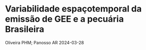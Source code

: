 Variabilidade espaçotemporal da emissão de GEE e a pecuária Brasileira
================
Oliveira PHM; Panosso AR
2024-03-28

<!-- ```{r setup, include=FALSE} -->
<!-- knitr::opts_chunk$set( -->
<!--    echo = TRUE, -->
<!--    error = FALSE, -->
<!--    message = FALSE, -->
<!--    warning = FALSE -->
<!-- ) -->
<!-- ``` -->
<!-- # [Pré-processamento Xco2](https://arpanosso.github.io/pibic-pedro-oliveira/Docs/pre-processamento-xco2.html) -->
<!-- # Análise Para XCO2 -->
<!-- ## Carregando Pacotes -->
<!-- ```{r} -->
<!-- # ### Pacotes necessários -->
<!-- library(tidyverse) -->
<!-- library(ggridges) -->
<!-- library(geobr) -->
<!-- ## Poligonos necessários -->
<!-- br <- geobr::read_country(showProgress = FALSE) -->
<!-- regiao <- geobr::read_region(showProgress = FALSE) -->
<!-- pol_br <- br$geom |> purrr::pluck(1) |> as.matrix() -->
<!-- pol_nordeste <- regiao$geom |> purrr::pluck(2) |> as.matrix() -->
<!-- pol_br <- pol_br[pol_br[,1]<=-34,] -->
<!-- pol_br <- pol_br[!((pol_br[,1]>=-38.8 & pol_br[,1]<=-38.6) & -->
<!--                      (pol_br[,2]>= -19 & pol_br[,2]<= -16)),] -->
<!-- pol_nordeste <- pol_nordeste[pol_nordeste[,1]<=-34,] -->
<!-- pol_nordeste <- pol_nordeste[!((pol_nordeste[,1]>=-38.7 & pol_nordeste[,1]<=-38.6) & pol_nordeste[,2]<= -15),] -->
<!-- pol_br <- pol_br[pol_br[,1]<=-34,] -->
<!-- pol_br <- pol_br[!((pol_br[,1]>=-38.8 & pol_br[,1]<=-38.6) & -->
<!--                      (pol_br[,2]>= -19 & pol_br[,2]<= -16)),] -->
<!-- pol_nordeste <- pol_nordeste[pol_nordeste[,1]<=-34,] -->
<!-- pol_nordeste <- pol_nordeste[!((pol_nordeste[,1]>=-38.7 & pol_nordeste[,1]<=-38.6) & pol_nordeste[,2]<= -15),] -->
<!-- ``` -->
<!-- ## Filtrando a Base -->
<!-- ```{r} -->
<!-- ### Base de dados inicial -->
<!-- data_set <- read_rds("data/nasa-xco2.rds") |> -->
<!--   filter(xco2 > 0) |> -->
<!--   mutate( -->
<!--     path = str_remove(path, "data-raw/nc4/|\\.nc4"), -->
<!--     date = as_date(str_sub(path,12,17)), -->
<!--     year = year(date), -->
<!--     month = month(date), -->
<!--     day = day(date), -->
<!--     .after = "time" -->
<!--   ) -->
<!-- glimpse(data_set) -->
<!-- ``` -->
<!-- ### Plotando os pontos -->
<!-- ```{r} -->
<!-- data_set |> -->
<!--   filter(year == 2019) |> -->
<!--   ggplot(aes(x = longitude, latitude)) + -->
<!--   geom_point() -->
<!-- ``` -->
<!-- ```{r} -->
<!-- ## Função para classificação do ponto -->
<!-- def_pol <- function(x, y, pol){ -->
<!--   as.logical(sp::point.in.polygon(point.x = x, -->
<!--                                   point.y = y, -->
<!--                                   pol.x = pol[,1], -->
<!--                                   pol.y = pol[,2])) -->
<!-- } -->
<!-- # ## Retirando os polígono -->
<!-- estados <- geobr::read_state(showProgress = FALSE) -->
<!-- # estados |>  -->
<!-- #   tibble() |> pull(abbrev_state)  -->
<!-- pol_mt <- estados$geom |> pluck(25)  |> as.matrix() -->
<!-- # pol_ms <- estados$geom |> pluck(24)  |> as.matrix() -->
<!-- # pol_mg <- estados$geom |> pluck(17)  |> as.matrix() -->
<!-- pol_pa <- estados$geom |> pluck(5)  |> as.matrix() -->
<!-- # pol_go <- estados$geom |> pluck(26)  |> as.matrix() -->
<!-- # meus_poligonos <- rbind(pol_mt, pol_ms, pol_mg, pol_pa, pol_go) -->
<!-- ``` -->
<!-- ### Classificando os pontos -->
<!-- ```{r} -->
<!-- data_set_me <- data_set  |> -->
<!--   mutate( -->
<!--     flag_mt = def_pol(longitude, latitude, pol_mt), -->
<!--     flag_pa = def_pol(longitude, latitude, pol_pa) -->
<!--   ) |> -->
<!--   filter(flag_mt | flag_pa) -->
<!-- data_set_me |> -->
<!--   filter(year == 2015) |> -->
<!--   ggplot(aes(x = longitude, latitude)) + -->
<!--   geom_point() -->
<!-- ``` -->
<!-- ```{r} -->
<!-- # ## Avaliando o sinal de XCO2 -->
<!-- # write_rds(data_set_sp,"data/nasa-xco2-sp.rds") -->
<!-- #Carrega a base filtrada -->
<!-- data_set_me <- data_set_me |> -->
<!--   filter( -->
<!--     xco2_quality_flag == 0, -->
<!--     year >= 2015 & year <= 2020) -->
<!-- # Resumo da base -->
<!-- glimpse(data_set_me) -->
<!-- ``` -->
<!-- ```{r} -->
<!-- data_set_me |> -->
<!--   filter(year == 2015) |> -->
<!--   ggplot(aes(x = longitude, latitude)) + -->
<!--   geom_point() -->
<!-- ``` -->
<!-- ```{r} -->
<!-- #Gráficos -->
<!-- # Histogramas -->
<!-- data_set_me %>% -->
<!--   ggplot(aes(x=xco2)) + -->
<!--   geom_histogram(color="black", -->
<!--                  bins = 30) + -->
<!--   facet_wrap(~year, scales = "free") -->
<!-- ``` -->
<!-- ```{r} -->
<!-- data_set_me %>% -->
<!--   mutate( -->
<!--   fct_year = fct_rev(as.factor(year)), -->
<!--   ) %>% -->
<!--   ggplot(aes(y=fct_year)) + -->
<!--   geom_density_ridges(rel_min_height = 0.03, -->
<!--                       aes(x=xco2, fill=fct_year), -->
<!--                       alpha = .6, color = "black" -->
<!--   ) + -->
<!--   scale_fill_viridis_d() + -->
<!--   theme_ridges() + -->
<!--   theme( -->
<!--     legend.position = "none" -->
<!--   ) -->
<!-- ``` -->
<!-- ```{r} -->
<!-- #Estatística Descritiva -->
<!-- data_set_me |> -->
<!--   group_by(year) |> -->
<!--   summarise( -->
<!--     N = length(xco2), -->
<!--     MIN = min(xco2), -->
<!--     MEAN = mean(xco2), -->
<!--     MEDIAN = median(xco2), -->
<!--     MAX = max(xco2), -->
<!--     VARIANCIA  = var(xco2), -->
<!--     STD_DV = sd(xco2), -->
<!--     CV = 100*STD_DV/MEAN, -->
<!--     SKW = agricolae::skewness(xco2), -->
<!--     KRT = agricolae::kurtosis(xco2), -->
<!--   ) |> -->
<!--   writexl::write_xlsx("output/estat-desc-xco2.xlsx") -->
<!-- ``` -->
<!-- ### Análise Geoestatística -->
<!-- ```{r} -->
<!-- # Criar o adensamento de pontos -->
<!-- x<-data_set_me$longitude -->
<!-- y<-data_set_me$latitude -->
<!-- dis <- 0.5 #Distância entre pontos -->
<!-- grid <- expand.grid(X=seq(min(x),max(x),dis), Y=seq(min(y),max(y),dis)) |>  -->
<!--   mutate( -->
<!--     flag_pa = def_pol(X, Y, pol_pa), -->
<!--     flag_mt = def_pol(X, Y, pol_mt), -->
<!--     flag = flag_pa | flag_mt -->
<!--   ) |>  filter(flag) |>  -->
<!--   dplyr::select(-flag, -flag_pa, -flag_mt) -->
<!-- sp::gridded(grid) = ~ X + Y -->
<!-- plot(grid$X,grid$Y,col="red",pch=4) -->
<!-- points(x,y) -->
<!-- ``` -->
<!-- ## Construção do Semivariograma Experimental -->
<!-- ### isolando o banco de dados, pelo ano -->
<!-- ```{r} -->
<!-- my_year = 2015 -->
<!-- data_set_aux  <- data_set_me |> -->
<!--   filter(year == my_year) |> -->
<!--   dplyr::select(longitude, latitude, xco2) -->
<!-- # data_set_aux %>% -->
<!-- #   ggplot(aes(x=longitude,y=latitude,color=xco2)) + -->
<!-- #   geom_point() -->
<!-- ``` -->
<!-- ### Criando o objeto dos tipo `SpatialPointsDataFrame`. -->
<!-- ```{r} -->
<!-- # Alteração no df -->
<!-- sp::coordinates(data_set_aux) = ~ longitude + latitude -->
<!-- # Fórmule é a variável que modelar, e o 1 da fórmula indica que ela -->
<!-- # não sofre transformaçoes -->
<!-- form <- xco2 ~ 1 -->
<!-- ``` -->
<!-- ### Criando o Semivariograma Experimental. -->
<!-- ```{r} -->
<!-- # Criar um semivariograma -->
<!-- vari_exp <- gstat::variogram(form, data = data_set_aux, -->
<!--                       cressie = FALSE, -->
<!--                       cutoff = 3, # distância máxima do semivariograma -->
<!--                       width = .1) # distancia entre pontos -->
<!-- vari_exp  %>% -->
<!--   ggplot(aes(x=dist, y=gamma)) + -->
<!--   geom_point() + -->
<!--   labs(x="lag (º)", -->
<!--        y=expression(paste(gamma,"(h)"))) -->
<!-- ``` -->
<!-- ```{r} -->
<!-- patamar=1.45 -->
<!-- alcance=.5 -->
<!-- epepita=1 -->
<!-- modelo_1 <- gstat::fit.variogram(vari_exp,gstat::vgm(patamar,"Sph",alcance,epepita)) -->
<!-- modelo_2 <- gstat::fit.variogram(vari_exp,gstat::vgm(patamar,"Exp",alcance,epepita)) -->
<!-- modelo_3 <- gstat::fit.variogram(vari_exp,gstat::vgm(patamar,"Gau",alcance,epepita)) -->
<!-- sqr.f1<-round(attr(modelo_1, "SSErr"),4); c01<-round(modelo_1$psill[[1]],4); c0_c11<-round(sum(modelo_1$psill),4);a1<-round(modelo_1$range[[2]],2) -->
<!-- sqr.f2<-round(attr(modelo_2, "SSErr"),4); c02<-round(modelo_2$psill[[1]],4); c0_c12<-round(sum(modelo_2$psill),4);a2<-round(3*modelo_2$range[[2]],2) -->
<!-- sqr.f3<-round(attr(modelo_3, "SSErr"),4); c03<-round(modelo_3$psill[[1]],4); c0_c13<-round(sum(modelo_3$psill),4);a3<-round(modelo_3$range[[2]]*(3^.5),2) -->
<!-- df_aux <- vari_exp %>% -->
<!--   mutate( -->
<!--     gamma_m1 = ifelse(dist <= a1, c01 + (c0_c11-c01)*(3/2*(dist/a1)-1/2*(dist/a1)^3),c0_c11), -->
<!--     gamma_m2 = c02 + (c0_c12-c02)*(1-exp(-3*(dist/a2))), -->
<!--     gamma_m3 = c03 + (c0_c13-c03)*(1-exp(-3*(dist/a3)^2)), -->
<!--     residuo_total = (gamma-mean(gamma))^2, -->
<!--     residuo_mod_1 = (gamma - gamma_m1)^2, -->
<!--     residuo_mod_2 = (gamma - gamma_m2)^2, -->
<!--     residuo_mod_3 = (gamma - gamma_m3)^2 -->
<!--   ) %>% -->
<!--   summarise( -->
<!--     r2_1=(sum(residuo_total) - sum(residuo_mod_1))/sum(residuo_total), -->
<!--     r2_2=(sum(residuo_total) - sum(residuo_mod_2))/sum(residuo_total), -->
<!--     r2_3=(sum(residuo_total) - sum(residuo_mod_3))/sum(residuo_total), -->
<!--   ) -->
<!-- r21<-as.vector(round(df_aux[1],4)) -->
<!-- r22<-as.vector(round(df_aux[2],4)) -->
<!-- r23<-as.vector(round(df_aux[3],4)) -->
<!-- plot(vari_exp, -->
<!--      model=modelo_1, -->
<!--      col=1,pl=F, -->
<!--      pch=16, -->
<!--      cex=1.2,cex.main=7, -->
<!--      ylab=list("Semivariância",cex=1.3), -->
<!--      xlab=list("Distância de Separação h (m)",cex=1.3), -->
<!--      main =paste("Esf(C0= ",c01,"; C0+C1= ", -->
<!--                  c0_c11, "; a= ", a1,"; r2 = ", -->
<!--                  r21,")",sep="")) -->
<!-- plot(vari_exp,model=modelo_2, col=1,pl=F,pch=16,cex=1.2,cex.main=7,ylab=list("Semivariância",cex=1.3),xlab=list("Distância de Separação h (m)",cex=1.3),main =paste("Exp(C0= ",c02,"; C0+C1= ", c0_c12, "; a= ", a2,"; r2 = ", r22,")",sep="")) -->
<!-- plot(vari_exp,model=modelo_3, col=1,pl=F,pch=16,cex=1.2,cex.main=7,ylab=list("Semivariância",cex=1.3),xlab=list("Distância de Separação h (m)",cex=1.3),main =paste("Gau(C0= ",c03,"; C0+C1= ", c0_c13, "; a= ", a3,"; r2 = ", r23,")",sep="")) -->
<!-- ``` -->
<!-- ## Validação Cruzada -->
<!-- ```{r} -->
<!-- conjunto_validacao <- data_set_aux %>% -->
<!--   as_tibble() %>% -->
<!--   sample_n(100) -->
<!-- sp::coordinates(conjunto_validacao) = ~longitude + latitude -->
<!-- modelos<-list(modelo_1,modelo_2,modelo_3) -->
<!-- for(j in 1:3){ -->
<!--   est<-0 -->
<!--   # vari<-as.character(form)[2] -->
<!--   for(i in 1:nrow(conjunto_validacao)){ -->
<!--     valid <- gstat::krige(formula=form, conjunto_validacao[-i,], conjunto_validacao, model=modelos[[j]]) -->
<!--     est[i]<-valid$var1.pred[i] -->
<!--   } -->
<!--   obs<-as.data.frame(conjunto_validacao)[,3] -->
<!--   RMSE<-round((sum((obs-est)^2)/length(obs))^.5,3) -->
<!--   mod<-lm(obs~est) -->
<!--   b<-round(mod$coefficients[2],3) -->
<!--   se<-round(summary(mod)$coefficients[4],3) -->
<!--   r2<-round(summary(mod)$r.squared,3) -->
<!--   a<-round(mod$coefficients[1],3) -->
<!--   plot(est,obs,xlab="Estimado", ylab="Observado",pch=j,col="blue", -->
<!--        main=paste("Modelo = ",modelos[[j]][2,1],"; Coef. Reg. = ", b, " (SE = ",se, ", r2 = ", r2,")\ny intersept = ",a,"RMSE = ",RMSE )) -->
<!--   abline(lm(obs~est)); -->
<!--   abline(0,1,lty=3) -->
<!-- } -->
<!-- ``` -->
<!-- ## Krigagem Ordinária - interpolação em locais não amostrados -->
<!-- ### Selecionado o melhor modelo Modelar o semivariograma -->
<!-- ```{r} -->
<!-- modelo <- modelo_2 ## sempre modificar -->
<!-- ko_variavel <- gstat::krige(formula=form, data_set_aux, grid, model=modelo, -->
<!--                      block=c(0,0), -->
<!--                      nsim=0, -->
<!--                      na.action=na.pass, -->
<!--                      debug.level=-1 -->
<!-- ) -->
<!-- ``` -->
<!-- ```{r} -->
<!-- mapa <- as.tibble(ko_variavel) %>% -->
<!--   ggplot(aes(x=X, y=Y)) + -->
<!--   geom_tile(aes(fill = var1.pred)) + -->
<!--   # scale_fill_gradient(low = "yellow", high = "blue") + -->
<!--   scale_fill_viridis_c() + -->
<!--   coord_equal() + -->
<!--   labs(x="Longitude", -->
<!--        y="Latitude") #+ -->
<!--   # geom_point(data = data_set_sp |> -->
<!--   #              filter(season_year == "dry_2015"),aes(x=longitude,y=latitude)) -->
<!-- mapa -->
<!-- df <- ko_variavel %>% -->
<!--   as.tibble() %>% -->
<!--   mutate(var1.var = sqrt(var1.var)) %>% -->
<!--   rename( -->
<!--     !!my_season := var1.pred, -->
<!--     !!paste0(my_season,"_sd") := var1.var, -->
<!--   ) -->
<!-- # write_rds(df,paste0("out/",variavel,"-",ano_analise,".rds")) -->
<!-- ``` -->
<!-- ## CARREGANDO OS PACOTES -->
<!-- ```{r} -->
<!-- library(tidyverse) -->
<!-- library(gstat) -->
<!-- library(skimr) -->
<!-- library(ggsci) -->
<!-- library(geobr) -->
<!-- source("R/my-function.R") -->
<!-- ``` -->
<!-- ## IMPORTANDO A BASE DE DADOS -->
<!-- ```{r} -->
<!-- brazil_ids <- read_rds("data/df_nome.rds") -->
<!-- nomes_uf <- c(brazil_ids$nome_uf %>% unique(),"Brazil") -->
<!-- dados2 <- read_rds('data/emissions_sources.rds') -->
<!-- ``` -->
<!-- ## CARACTERIZANDO MUNICÍPIO -->
<!-- ```{r} -->
<!-- city <- geobr::read_municipality( -->
<!--   showProgress = FALSE) -->
<!-- cities <- city -->
<!-- ``` -->
<!-- ## CRIANDO TEMA GRAFICO -->
<!-- ```{r} -->
<!-- my_theme <- theme( -->
<!--        # axis.text.x = element_text(size = rel(1.25)), -->
<!--         axis.title.x = element_text(size = rel(1.4)), -->
<!--        # axis.text.y = element_text(size = rel(1.3)), -->
<!--         axis.title.y = element_text(size = rel(1.4)), -->
<!--         legend.text = element_text(size = rel(0.9)), -->
<!--        # legend.title = element_text(size = rel(1.7)), -->
<!--        title = element_text(face = 'bold'), -->
<!--        legend.position = "top", -->
<!--        legend.background = element_rect(fill = "#fffff0", color = "black")) -->
<!-- my_theme_add <- function(.my_theme){ -->
<!--  theme( -->
<!--        # axis.text.x = element_text(size = rel(1.25)), -->
<!--         axis.title.x = element_text(size = rel(1.4)), -->
<!--        # axis.text.y = element_text(size = rel(1.3)), -->
<!--         axis.title.y = element_text(size = rel(1.4)), -->
<!--         legend.text = element_text(size = rel(0.9)), -->
<!--        # legend.title = element_text(size = rel(1.7)), -->
<!--        title = element_text(face = 'bold'), -->
<!--        legend.position = "top", -->
<!--        legend.background = element_rect(fill = "transparent", color = "black")) -->
<!-- } -->
<!-- ``` -->
<!-- ## MAPEAR -->
<!-- ### CONTRUINDO MAPA COM CLASSES -->
<!-- ```{r} -->
<!-- #my_state <- "MS" ### <- -->
<!-- estados <- c("PA", "MS", "MG", "MT", "SP","GO","PR","SC","RS") -->
<!-- my_plot_map <- function(.estados){ -->
<!--   city %>% -->
<!--   select(abbrev_state) %>% -->
<!--   filter( -->
<!--     abbrev_state == .estados) %>% -->
<!--   ggplot() + -->
<!--   geom_sf(fill="white", color="black", -->
<!--           size=.15, show.legend = F) + -->
<!--   geom_point(data = dados2 %>% -->
<!--                filter(year == 2022, #>2014 & year <2023 -->
<!--                       sigla_uf == .estados, -->
<!--                       str_detect(activity_units, 'animal'), -->
<!--                       gas == 'co2e_100yr') %>% -->
<!--                mutate( -->
<!--                  classe_emissao = case_when( -->
<!--                    emissions_quantity <0.1e6 ~ '< 0.1 Mton', -->
<!--                    emissions_quantity <0.4e6 ~ '< 0.4 Mton', -->
<!--                    emissions_quantity <1e6 ~ '< 1 Mton', -->
<!--                    emissions_quantity >=1e6 ~ '>= 1 Mton' -->
<!--                  ) -->
<!--                ), -->
<!--              size = 1.5, -->
<!--              aes(lon,lat, col = classe_emissao)) + -->
<!--     theme_bw() + -->
<!--   theme( -->
<!--     axis.text.x = element_text(size = rel(1), color = "#222222"), -->
<!--     axis.title.x = element_text(size = rel(1.3), color = "#222222"), -->
<!--     axis.text.y = element_text(size = rel(1), color = "#222222"), -->
<!--     axis.title.y = element_text(size = rel(1.3), color = "#222222"), -->
<!--     legend.text = element_text(size = rel(1.3), color = "#222222"), -->
<!--     legend.title = element_text(size = rel(1.5)), -->
<!--     ) + -->
<!--    labs(col = 'CO'[2]~'eq emission', -->
<!--         x = 'Longitude', -->
<!--         y = 'Latitude' -->
<!--      #title = paste0("CO2e emission for", my_state), -->
<!--         # caption = 'Data Source: Climate TRACE', -->
<!--      ) -->
<!-- } -->
<!-- map(estados,my_plot_map) -->
<!-- # ggsave('GO.png', dpi = 3000, width = 9, height = 5.5) -->
<!-- ``` -->
<!-- ```{r} -->
<!-- # estado <- "MG" ### <- -->
<!-- # estados <- c("MS", "PA", "GO", "MT", "MG") -->
<!-- # -->
<!-- # my_plot_map_join <- function(.estados){ -->
<!-- #   left_join(city %>% filter(abbrev_state == .estados), -->
<!-- #           dados2 %>% -->
<!-- #             filter(year == 2022, #>2014 & year <2023 -->
<!-- #                    sigla_uf == .estados, -->
<!-- #                    !source_name %in% nomes_uf, -->
<!-- #                    str_detect(activity_units, 'animal'),            #filtering the four subsectors for cattle -->
<!-- #                    gas == 'co2e_100yr') %>% -->
<!-- #             group_by(city_ref, sigla_uf)  %>% -->
<!-- #             summarise(emissions_quantity = -->
<!-- #                         sum(emissions_quantity, na.rm = TRUE)) %>% -->
<!-- #             rename(name_muni = city_ref) , -->
<!-- #           by="name_muni") %>% -->
<!-- #   mutate(emissions_quantity = replace_na(emissions_quantity,0)) %>% -->
<!-- #   mutate( -->
<!-- #     classe_emissao = case_when( -->
<!-- #       emissions_quantity <0.1e6 ~ '< 0.1 Mton', -->
<!-- #       emissions_quantity <0.4e6 ~ '< 0.4 Mton', -->
<!-- #       emissions_quantity <0.7e6 ~ '< 0.7 Mton', -->
<!-- #       emissions_quantity >=1 ~ '>= 1 Mton' -->
<!-- #     ) -->
<!-- #   ) %>% -->
<!-- #     ggplot() + -->
<!-- #     geom_sf(aes(fill=classe_emissao), color="black", -->
<!-- #             size=.15, show.legend = TRUE)  + -->
<!-- #     theme_bw() + -->
<!-- #   theme( -->
<!-- #     axis.text.x = element_text(size = rel(1), color = "#222222"), -->
<!-- #     axis.title.x = element_text(size = rel(1.3), color = "#222222"), -->
<!-- #     axis.text.y = element_text(size = rel(1), color = "#222222"), -->
<!-- #     axis.title.y = element_text(size = rel(1.3), color = "#222222"), -->
<!-- #     legend.text = element_text(size = rel(1.3), color = "#222222"), -->
<!-- #     legend.title = element_text(size = rel(1.5)), -->
<!-- #     ) + -->
<!-- #    labs(fill = 'CO'[2]'e emission', -->
<!-- #         x = 'Longitude', -->
<!-- #         y = 'Latitude' -->
<!-- #      #title = paste0("CO2e emission for", my_state), -->
<!-- #         # caption = 'Data Source: Climate TRACE', -->
<!-- #      ) + -->
<!-- #     scale_fill_viridis_d() -->
<!-- # } -->
<!-- # map(estados,my_plot_map_join) -->
<!-- # ggsave('MGg_col.png', dpi = 2000, width = 9, height = 5.5) -->
<!-- #Gerando os mapas em uma única figura -->
<!--  # mapas_contorno1 <- read_state(code_state="MS") -->
<!--  # mapas_contorno2 <- read_state(code_state="MT") -->
<!--  # mapas_contorno3 <- read_state(code_state="MG") -->
<!--  # mapas_contorno4 <- read_state(code_state="PA") -->
<!--  # mapas_contorno5 <- read_state(code_state="GO") -->
<!-- states <- geobr::read_state(showProgress = FALSE) -->
<!-- mapa_contorno <- states %>%  -->
<!--   filter(abbrev_state %in% estados) -->
<!-- ``` -->
<!-- ```{r} -->
<!-- left_join(city %>% filter(abbrev_state %in% estados), -->
<!--            dados2 %>% -->
<!--              filter(year == 2022,                 #%in% 2015:2022 -->
<!--                     sigla_uf %in% estados, -->
<!--                     !source_name %in% nomes_uf, -->
<!--                     str_detect(activity_units, 'animal'),            #filtering the four subsectors for cattle -->
<!--                     gas == 'co2e_100yr') %>% -->
<!--              group_by(city_ref, sigla_uf)  %>% -->
<!--              summarise(emissions_quantity = -->
<!--                          sum(emissions_quantity, na.rm = TRUE)) %>% -->
<!--              rename(name_muni = city_ref), -->
<!--            by="name_muni") %>% -->
<!--    mutate(emissions_quantity = replace_na(emissions_quantity, 0)) %>% -->
<!--    mutate( -->
<!--      classe_emissao = case_when( -->
<!--        emissions_quantity <.1e6 ~ ' <  0,1 Mton', -->
<!--        emissions_quantity <.5e6 ~ ' <  0,5 Mton', -->
<!--        emissions_quantity < 1e6 ~ ' <  1,0 Mton', -->
<!--        emissions_quantity >=1e6 ~ '>= 1,0 Mton' -->
<!--      ) -->
<!--    ) %>% -->
<!--      ggplot() + -->
<!--      geom_sf(aes(fill=classe_emissao), color="black", -->
<!--              size=.05, show.legend = TRUE)  + -->
<!--    geom_sf(data=mapa_contorno, fill="transparent", color="red", size=3, show.legend = FALSE) + -->
<!--    # geom_sf(data=mapas_contorno2, fill="transparent", color="red", size=3, show.legend = FALSE) + -->
<!--    # geom_sf(data=mapas_contorno3, fill="transparent", color="red", size=3, show.legend = FALSE) + -->
<!--    # geom_sf(data=mapas_contorno4, fill="transparent", color="red", size=3, show.legend = FALSE) + -->
<!--    # geom_sf(data=mapas_contorno5, fill="transparent", color="red", size=3, show.legend = FALSE) + -->
<!--      theme_bw() + -->
<!--    theme( -->
<!--      axis.text.x = element_text(size = rel(.9), color = "black"), -->
<!--      axis.title.x = element_text(size = rel(1.1), color = "black"), -->
<!--      axis.text.y = element_text(size = rel(.9), color = "black"), -->
<!--      axis.title.y = element_text(size = rel(1.1), color = "black"), -->
<!--      legend.text = element_text(size = rel(1), color = "black"), -->
<!--      legend.title = element_text(face = 'bold', size = rel(1.2)), -->
<!--      legend.position = c(1.29, .5) -->
<!--      ) + -->
<!--    labs(fill = 'Classe de emissão', -->
<!--          x = 'Longitude', -->
<!--          y = 'Latitude') + -->
<!--      scale_fill_viridis_d() -->
<!--  # ggsave('Maps_states_red.png') -->
<!--  ggsave('img/mapa_nova_classe.png') -->
<!-- ``` -->
<!-- ### Verificando maiores cidades emissoras -->
<!-- ```{r} -->
<!-- # Only for analysis -->
<!-- dados2 |> -->
<!--   #glimpse() |> -->
<!--   #select(sigla_uf, emissions_quantity, city_ref, gas, activity_units, sector_name, sub_sector) |> -->
<!--   filter(sigla_uf == "PA", -->
<!--          gas == 'co2e_100yr', -->
<!--          year == 2015, -->
<!--          sector_name == 'agriculture', -->
<!--          !source_name %in% nomes_uf, -->
<!--          # !sub_sector %in% c("forest-land-clearing", -->
<!--          #                    "forest-land-degradation", -->
<!--          #                    "shrubgrass-fires", -->
<!--          #                    "forest-land-fires", -->
<!--          #                    "wetland-fires", -->
<!--          #                    "removals"), -->
<!--          # str_detect(activity_units, 'animal'), -->
<!--          # sub_sector == 'enteric-fermentation-cattle-pasture', -->
<!--                          # 'manure-left-on-pasture-cattle'), -->
<!--          city_ref == 'São Félix Do Xingu'                       #change the municipality here -->
<!--           ) #|> -->
<!--   # group_by(sub_sector, sector_name) |> -->
<!--   # summarise( -->
<!--   #    emission = sum(emissions_quantity, na.rm = T) -->
<!--   #  ) -->
<!-- ``` -->
<!-- ## VISUALIZANDO MAIORES EMISSORES PARA O SETOR DE AGRICULTURA OU P/ ANIMAL -->
<!-- ```{r} -->
<!-- dados2 %>% -->
<!--   filter( -->
<!--     year == 2022,                   #%in% 2015:2022 -->
<!--     sigla_uf %in% estados, # <----- -->
<!--     str_detect(activity_units, 'animal'), -->
<!--     # sector_name == 'agriculture', -->
<!--     !source_name %in% nomes_uf, -->
<!--     gas == 'co2e_100yr' -->
<!--     ) %>% -->
<!--   group_by(city_ref, sigla_uf, sub_sector) %>% -->
<!--   summarise( -->
<!--     emission = sum(emissions_quantity, na.rm = T) -->
<!--   ) %>% -->
<!--   group_by(city_ref,sigla_uf) %>% -->
<!--   mutate( -->
<!--     emission_total = sum(emission, na.rm = T) -->
<!--   ) %>% -->
<!--   ungroup() %>% -->
<!--   group_by(sigla_uf) %>% -->
<!--   mutate( -->
<!--     city_ref = city_ref %>% fct_reorder(emission_total) %>% -->
<!--       fct_lump(n = 3, w = emission_total)) %>% -->
<!--   filter(city_ref != "Other") %>% -->
<!--   mutate( -->
<!--       sub_sector = case_when( -->
<!--         sub_sector == "enteric-fermentation-cattle-feedlot" ~ "FEGC", -->
<!--         sub_sector == "enteric-fermentation-cattle-pasture" ~ "FEGP", -->
<!--         sub_sector == "manure-left-on-pasture-cattle"  ~ "EP", -->
<!--         sub_sector == "manure-management-cattle-feedlot" ~ "GEC", -->
<!--         sub_sector == 'cropland-fires' ~ 'CF', -->
<!--         sub_sector == 'synthetic-fertilizer-application' ~ 'SF application' -->
<!--       )) |> -->
<!--   ggplot(aes(emission/1e6, #passar de ton para Mton -->
<!--              city_ref, -->
<!--              fill = sub_sector)) + -->
<!--   geom_col(col="black", lwd = 0.1) + -->
<!--   xlab(bquote(Emissião~CO[2]~e~(Mton))) + -->
<!--   labs(#x = 'Emission (Mton)', -->
<!--        y = 'Cidade', -->
<!--        fill = 'Subsetor') + -->
<!--   theme_bw() + -->
<!--   theme( -->
<!--     axis.text.x = element_text(size = rel(1)), -->
<!--     # axis.title.x = element_text(size = rel(2)), -->
<!--     axis.text.y = element_text(size = rel(1.3)), -->
<!--     # axis.title.y = element_text(size = rel(2)), -->
<!--     legend.text = element_text(size = rel(1)), -->
<!--     #legend.title = element_text(size = rel(1.7)), -->
<!--     title = element_text(face = 'bold'), -->
<!--     legend.position = 'top', -->
<!--     legend.background = element_rect(fill = "transparent", color = "black")) + -->
<!--       scale_fill_viridis_d(option ='plasma') + -->
<!--   facet_wrap(~sigla_uf,scales = "free",ncol = 2) + -->
<!--   annotate("text", -->
<!--            x=2, -->
<!--            y=1, -->
<!--            label = ".", -->
<!--            size=0.1) -->
<!-- ggsave('img/top3cidades_emissão_states.png') -->
<!-- ``` -->
<!-- ```{r} -->
<!-- # Only for exemplification in the report -->
<!-- estado <- 'MG' -->
<!-- my_plot_col_states <- function(.estados){ -->
<!--   dados2 %>% -->
<!--   filter( -->
<!--     year == 2022, -->
<!--     sigla_uf == .estados, -->
<!--     !source_name %in% nomes_uf, -->
<!--     #str_detect(activity_units, 'animal'), -->
<!--     sector_name == 'agriculture', -->
<!--     gas == 'co2e_100yr' -->
<!--     ) %>% -->
<!--   group_by(city_ref, sub_sector) %>% -->
<!--   summarise( -->
<!--     emission = sum(emissions_quantity, na.rm = T) -->
<!--   ) %>% -->
<!--   group_by(city_ref) %>% -->
<!--   mutate( -->
<!--     emission_total = sum(emission, na.rm = T) -->
<!--   ) %>% -->
<!--   ungroup() %>% -->
<!--   mutate( -->
<!--     city_ref = city_ref %>% fct_reorder(emission_total) %>% -->
<!--       fct_lump(n = 5, w = emission_total)) %>% -->
<!--   filter(city_ref != "Other") %>% -->
<!--     mutate( -->
<!--       sub_sector = case_when( -->
<!--         sub_sector == "cropland-fires"  ~ "Cropland fires", -->
<!--         sub_sector == "enteric-fermentation-cattle-feedlot" ~ "EFC feedlot", -->
<!--         sub_sector == "enteric-fermentation-cattle-pasture" ~ "EFC pasture", -->
<!--         sub_sector == "manure-left-on-pasture-cattle"  ~ "ML pasture cattle", -->
<!--         sub_sector == "manure-management-cattle-feedlot" ~ "MMC feedlot", -->
<!--         sub_sector == "rice-cultivation" ~ "rice cultivation", -->
<!--         sub_sector == "synthetic-fertilizer-application" ~ "SF application", -->
<!--       ) -->
<!--     ) %>% -->
<!--   ggplot(aes(emission/1e6, -->
<!--              city_ref, -->
<!--              fill = sub_sector)) + -->
<!--   geom_col(col="black", lwd = 0.1) + -->
<!--     xlab(bquote(Emission~CO[2]~e~(Mton))) + -->
<!--   labs(#x = 'Emission (Mton)', -->
<!--        y = 'City', -->
<!--        fill = '') + -->
<!--   theme_bw() + -->
<!--   map(my_theme,my_theme_add) + -->
<!--   theme(legend.position = "top", ##retirar legenda = '' -->
<!--     legend.background = element_rect(fill = "transparent")) + ##? -->
<!--   scale_fill_viridis_d(option = "plasma") + -->
<!--   annotate("text", -->
<!--            x=2, -->
<!--            y=1, -->
<!--            label = ".", -->
<!--            size=0.1) -->
<!--   } -->
<!--   # geom_text(stat = 'identity', -->
<!--   #           position = 'identity', -->
<!--   #           size = 4, -->
<!--   #           angle = 90, -->
<!--   #           vjust = 2, -->
<!--   #           data = NULL, -->
<!--   #           label = 'emission') -->
<!-- map(estados,my_plot_col_states) -->
<!-- # ggsave('MG_legenda_setor_agr.png', dpi = 3000) -->
<!-- ``` -->
<!-- ## SUBSETORES -->
<!-- ### CARACTERIZANDO SUBSETORES PARA EMISSÕES DE GADO E RANKEANDO AS 5 CIDADES COM SUBSETORES DE MAIOR EMISSÃO DENTRE OS 5 ESTADOS -->
<!-- ```{r} -->
<!-- # my_plot_subsector_states <- function(.estados){ -->
<!--   dados2 %>% -->
<!--   filter( -->
<!--          year == 2022, -->
<!--          str_detect(activity_units, 'animal'), -->
<!--          gas == 'co2e_100yr', -->
<!--          !source_name %in% nomes_uf, -->
<!--          sigla_uf %in% estados) |> -->
<!--   group_by(city_ref, original_inventory_sector, sigla_uf) %>% -->
<!--   summarise( -->
<!--     emission = sum(emissions_quantity, na.rm = T) -->
<!--   ) %>% -->
<!--   # ungroup() |> -->
<!--   group_by(city_ref,sigla_uf) %>% -->
<!--   mutate( -->
<!--     emission_total = sum(emission, na.rm = T) -->
<!--   ) %>% -->
<!--   ungroup() %>% -->
<!--   mutate( -->
<!--     city_ref = city_ref %>% fct_reorder(emission_total) %>% -->
<!--       fct_lump(n = 10, w = emission_total)) %>% -->
<!--   mutate( -->
<!--        original_inventory_sector = original_inventory_sector %>% -->
<!--          as_factor() %>% -->
<!--          fct_relevel("manure-left-on-pasture-cattle", -->
<!--           "enteric-fermentation-cattle-feedlot", -->
<!--           "manure-management-cattle-feedlot", -->
<!--           "enteric-fermentation-cattle-pasture") -->
<!--     ) %>% -->
<!--   filter(city_ref != "Other") %>% -->
<!--   mutate( -->
<!--       original_inventory_sector = case_when( -->
<!--         original_inventory_sector == "enteric-fermentation-cattle-feedlot" ~ "FEGC", -->
<!--         original_inventory_sector == "enteric-fermentation-cattle-pasture" ~ "FEGP", -->
<!--         original_inventory_sector == "manure-left-on-pasture-cattle"  ~ "EP", -->
<!--         original_inventory_sector == "manure-management-cattle-feedlot" ~ "GEC", -->
<!--       )) |> -->
<!--   ggplot(aes(emission/1e6, #passar para Mega Ton -->
<!--              city_ref, -->
<!--              fill = original_inventory_sector)) + -->
<!--   geom_col(col="black") + -->
<!--   labs(x = 'Emissão (Mton)', -->
<!--        y = 'City', -->
<!--        fill = 'Subsetor') + -->
<!--   theme_bw() + -->
<!--   # map(my_theme,my_theme_add) + -->
<!--   theme(legend.position = "top") + -->
<!--   scale_fill_viridis_d(option = "plasma") + -->
<!--     # facet_wrap(~city_ref,,ncol = 2) + -->
<!--   annotate("text", -->
<!--            x=5, -->
<!--            y=1, -->
<!--            label = ".", -->
<!--            size=0.1) -->
<!-- # } -->
<!-- # map(estados,my_plot_subsector_states) -->
<!-- # ggsave('top10.png', dpi = 2000) -->
<!-- ``` -->
<!-- ```{r} -->
<!-- # dados2 %>% -->
<!-- #   filter( -->
<!-- #     year == 2022, -->
<!-- #     sigla_uf %in% estados, -->
<!-- #     !source_name %in% nomes_uf, -->
<!-- #     gas == 'co2e_100yr', -->
<!-- #     # sector_name == 'agriculture' -->
<!-- #     str_detect(activity_units, 'animal') -->
<!-- #     ) %>% -->
<!-- #   select(original_inventory_sector, emissions_quantity, city_ref) %>% -->
<!-- #   group_by(city_ref, original_inventory_sector) %>% -->
<!-- #   summarise( -->
<!-- #     emission = sum(emissions_quantity, na.rm = T) -->
<!-- #   ) %>% -->
<!-- #   arrange( - emission) %>% -->
<!-- #   group_by(city_ref) %>% -->
<!-- #   mutate( -->
<!-- #     emission_total = sum(emission, na.rm = T) -->
<!-- #   ) %>% -->
<!-- #   ungroup() %>% -->
<!-- #   mutate( -->
<!-- #     city_ref = city_ref %>% fct_reorder(emission_total) %>% -->
<!-- #       fct_lump(n = 5, w = emission_total)) %>% -->
<!-- #   filter(city_ref != "Other") %>% -->
<!-- #   ggplot(aes(emission/1e6, -->
<!-- #              city_ref, -->
<!-- #              fill = original_inventory_sector)) + -->
<!-- #   geom_col(col="black") + -->
<!-- #   labs(x = 'Emission (Mton)', -->
<!-- #        y = 'City', -->
<!-- #        fill = 'Subsector') + -->
<!-- #   theme_bw() + -->
<!-- #   map(my_theme,my_theme_add) + -->
<!-- #   theme(legend.position = 'top') + -->
<!-- #   scale_fill_viridis_d(option = 'plasma') -->
<!-- ``` -->
<!-- ## AGRUPAR POR ESTADO, EMISSÃO E SETOR -->
<!-- ```{r} -->
<!-- dados2 %>% -->
<!--   filter( -->
<!--     year == 2022, -->
<!--     sigla_uf %in% estados, -->
<!--     !source_name %in% nomes_uf, -->
<!--     gas == 'co2e_100yr', -->
<!--     str_detect(activity_units, 'animal')) |> -->
<!--   mutate( -->
<!--       original_inventory_sector = case_when( -->
<!--         original_inventory_sector == "enteric-fermentation-cattle-feedlot" ~ "FEGC", -->
<!--         original_inventory_sector == "enteric-fermentation-cattle-pasture" ~ "FEGP", -->
<!--         original_inventory_sector == "manure-left-on-pasture-cattle"  ~ "EP", -->
<!--         original_inventory_sector == "manure-management-cattle-feedlot" ~ "GEC" -->
<!--       )) |> -->
<!--   select(original_inventory_sector, emissions_quantity, sigla_uf) %>% -->
<!--   group_by(sigla_uf, original_inventory_sector) %>% -->
<!--   arrange( desc(emissions_quantity)) %>% -->
<!--   summarise( -->
<!--     emission = sum(emissions_quantity, na.rm = T) -->
<!--   ) %>% -->
<!--   mutate(emission_total = sum(emission)) %>% -->
<!--   arrange( - emission) %>% -->
<!--   ungroup() %>% -->
<!--   mutate( -->
<!--     sigla_uf = sigla_uf %>% -->
<!--   fct_reorder(emission_total)) %>% -->
<!--   ggplot(aes(emission/1e6, -->
<!--              sigla_uf, -->
<!--              fill = original_inventory_sector)) + -->
<!--   geom_col(color ="black", lwd = 0.1) + -->
<!--   xlab(bquote(Emissão~de~CO[2]~e~(Mton))) + -->
<!--   labs(#x = 'Emissão de CO2 (Mton)', -->
<!--        y = 'Estado', -->
<!--        fill = 'Subsetor') + -->
<!--   theme_bw() + -->
<!--   map(my_theme,my_theme_add) + -->
<!--   map(my_theme,my_theme_add) + -->
<!--   theme(legend.position = 'top') + -->
<!--   scale_fill_viridis_d(option = 'plasma') -->
<!-- # ggsave('States_emission.png') -->
<!-- ``` -->
<!-- ## TOTAL DE EMISSÃO PARA OS ESTADOS/BR -->
<!-- ```{r} -->
<!-- dados2 %>% -->
<!--   filter(year == 2022, -->
<!--          str_detect(activity_units, 'animal'),          #cattle -->
<!--          # sector_name == 'agriculture', -->
<!--          !source_name %in% nomes_uf, -->
<!--          sigla_uf %in% estados, -->
<!--          gas == 'co2e_100yr') %>% -->
<!--   group_by(sigla_uf) %>%                  #!! group_by(iso3_country)  #to BR -->
<!--   summarise( -->
<!--     soma_emissao = sum(emissions_quantity) -->
<!--     ) %>% -->
<!--   arrange(- soma_emissao) -->
<!-- ``` -->
<!-- ## SERIE TEMPORAL, 2015 A 2022 -->
<!-- ```{r} -->
<!-- dados2 %>% -->
<!--   filter( -->
<!--     # year <= 2022, -->
<!--     gas == 'co2e_100yr', -->
<!--     !source_name %in% nomes_uf, -->
<!--     str_detect(activity_units, 'animal') -->
<!--   ) %>%  # pull(sigla_uf) %>% unique() -->
<!--   group_by(year) %>% -->
<!--   summarise( -->
<!--     soma_emissao= sum(emissions_quantity, na.rm = TRUE)/1e6 #, -->
<!--     # media_emissao = mean(emissions_quantity, na.rm = TRUE)/1e6, -->
<!--     # sd_emissao = sd(emissions_quantity/1e6, na.rm = TRUE) -->
<!--   )  %>% -->
<!--   mutate( -->
<!--     sigla_uf = "Br" -->
<!--   ) %>% -->
<!--   rbind(dados2 %>% -->
<!--             filter(sigla_uf %in% estados, -->
<!--             str_detect(activity_units, 'animal'), -->
<!--             gas == 'co2e_100yr', -->
<!--             !source_name %in% nomes_uf -->
<!--           ) %>% -->
<!--           group_by(year, sigla_uf) %>% -->
<!--           summarise( -->
<!--             soma_emissao= sum(emissions_quantity)/1e6 #, -->
<!--             # media_emissao = mean(emissions_quantity)/1e6, -->
<!--             # sd_emissao = sd(emissions_quantity/1e6) -->
<!--           ) -->
<!--   ) %>% -->
<!--   filter(sigla_uf != "Br") %>% -->
<!--   ggplot(aes(x=year,y=soma_emissao, -->
<!--              fill=sigla_uf))+ -->
<!--   #geom_point()+ -->
<!--   #geom_smooth(method = 'lm')+ -->
<!--   #ggpubr::stat_cor()+ -->
<!--   geom_col(position = "dodge", color="black") +    #erro com position = "identity" [CIC] ; position = "dodge" [RF] -->
<!--   theme_bw() + -->
<!--   map(my_theme, my_theme_add) + -->
<!--   theme( -->
<!--     legend.text = element_text(size = rel(1.3)) -->
<!--   ) + -->
<!--   labs(x = 'Ano', -->
<!--        y = 'Emissão total', -->
<!--        fill="") + -->
<!--   scale_fill_viridis_d() -->
<!-- ggsave('img/TemporalEmissions-states.png') -->
<!-- ``` -->
<!-- ## TESTANDO FAZER EMISSÃO MEDIA POR CABEÇA DE GADO COM DADOS IBGE -->
<!-- ```{r} -->
<!-- # Tentativa faiada -->
<!-- #  -->
<!-- # estados <- c("PA", "MS", "MG", "MT", "GO") -->
<!-- #  -->
<!-- # ibge2 <- ibge |> -->
<!-- #   rename( -->
<!-- #     sigla_uf = localidade -->
<!-- #   ) |> -->
<!-- #   mutate( -->
<!-- #     sigla_uf = case_when( -->
<!-- #       sigla_uf == 'Mato Grosso do Sul'~'MS', -->
<!-- #       sigla_uf == 'Mato Grosso'~'MT', -->
<!-- #       sigla_uf == 'Minas Gerais'~'MG', -->
<!-- #       sigla_uf == 'Goiás'~'GO', -->
<!-- #       sigla_uf == 'Pará'~'PA' -->
<!-- #     ) -->
<!-- #   ) |> -->
<!-- #   filter( -->
<!-- #     sigla_uf %in% estados -->
<!-- #   ) -->
<!-- #  -->
<!-- # states <- c('Pará', 'Mato Grosso do Sul', 'Mato Grosso', 'Minas Gerais', 'Goiás') -->
<!-- #  -->
<!-- # full_join(ibge %>% filter(localidade %in% states), -->
<!-- #           dados2 |> -->
<!-- #             filter(year == 2022, -->
<!-- #          str_detect(activity_units, 'animal'), -->
<!-- #          !source_name %in% nomes_uf, -->
<!-- #          sigla_uf == states, -->
<!-- #          gas == 'co2e_100yr') %>% -->
<!-- #        group_by(sigla_uf, emissions_quantity) %>% -->
<!-- #        summarise(emissions_quantity = sum(emissions_quantity, na.rm = T)) %>% -->
<!-- #        rename(localidade = sigla_uf), -->
<!-- #        by = 'localidade' -->
<!-- # ) -->
<!-- #  -->
<!-- #  -->
<!-- # # Tentativa faiada -->
<!-- #  -->
<!-- # full_join(ibge2, dados2, by = 'sigla_uf') |> -->
<!-- #   # select(year, activity_units, gas, source_name, sigla_uf, gas, quantidade, emissions_quantity) |> -->
<!-- #   filter(year == 2022, -->
<!-- #          str_detect(activity_units, 'animal'), -->
<!-- #          !source_name %in% nomes_uf, -->
<!-- #          sigla_uf %in% estados, -->
<!-- #          gas == 'co2e_100yr') |> -->
<!-- #   group_by(sigla_uf) |> -->
<!-- #   # mutate( -->
<!-- #   #   emissions_per_head = emissions_quantity/quantidade -->
<!-- #   # ) |> -->
<!-- #   summarise( -->
<!-- #     emissions_total = sum(emissions_quantity)/1e6 -->
<!-- #   ) |> -->
<!-- #   # mutate( -->
<!-- #   #   emissions_per_head = emissions_quantity/quantidade -->
<!-- #   # ) |> -->
<!-- #   arrange(-emissions_total) -->
<!-- ``` -->

